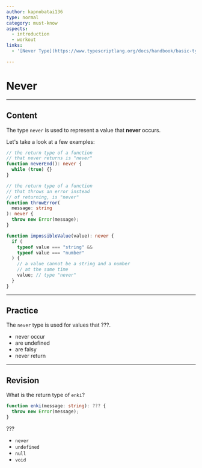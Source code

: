 ```yaml
---
author: kapnobatai136
type: normal
category: must-know
aspects:
  - introduction
  - workout
links:
  - '[Never Type](https://www.typescriptlang.org/docs/handbook/basic-types.html#never){documentation}'

---
```


# Never

---
## Content

The type `never` is used to represent a value that **never** occurs.

Let's take a look at a few examples:

```ts
// the return type of a function
// that never returns is "never"
function neverEnd(): never {
  while (true) {}
}

// the return type of a function
// that throws an error instead
// of returning, is "never"
function throwError(
  message: string
): never {
  throw new Error(message);
}

function impossibleValue(value): never {
  if (
    typeof value === "string" &&
    typeof value === "number"
  ) {
    // a value cannot be a string and a number
    // at the same time
    value; // type "never"
  }
}
```

---
## Practice

The `never` type is used for values that ???.

* never occur
* are undefined
* are falsy
* never return

---
## Revision

What is the return type of `enki`?

```ts
function enki(message: string): ??? {
  throw new Error(message);
}
```

???

* `never`
* `undefined`
* `null`
* `void`
